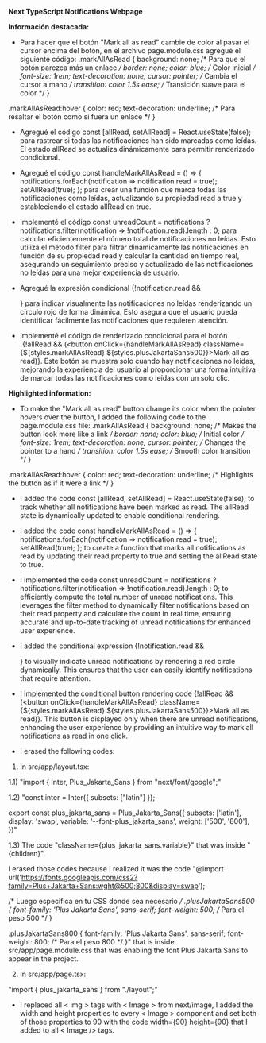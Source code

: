 **Next TypeScript Notifications Webpage**

**Información destacada:**

- Para hacer que el botón "Mark all as read" cambie de color al pasar el cursor encima del botón, en el archivo page.module.css agregué el siguiente código: .markAllAsRead {
  background: none; /* Para que el botón parezca más un enlace */
  border: none;
  color: blue; /* Color inicial */
  font-size: 1rem;
  text-decoration: none;
  cursor: pointer; /* Cambia el cursor a mano */
  transition: color 1.5s ease; /* Transición suave para el color */
}

.markAllAsRead:hover {
  color: red; 
  text-decoration: underline; /* Para resaltar el botón como si fuera un enlace */
}

- Agregué el código const [allRead, setAllRead] = React.useState(false); para rastrear si todas las notificaciones han sido marcadas como leídas. El estado allRead se actualiza dinámicamente para permitir renderizado condicional.

- Agregué el código const handleMarkAllAsRead = () => { notifications.forEach(notification => notification.read = true); setAllRead(true); }; para crear una función que marca todas las notificaciones como leídas, actualizando su propiedad read a true y estableciendo el estado allRead en true.

- Implementé el código const unreadCount = notifications ? notifications.filter(notification => !notification.read).length : 0; para calcular eficientemente el número total de notificaciones no leídas. Esto utiliza el método filter para filtrar dinámicamente las notificaciones en función de su propiedad read y calcular la cantidad en tiempo real, asegurando un seguimiento preciso y actualizado de las notificaciones no leídas para una mejor experiencia de usuario.

- Agregué la expresión condicional {!notification.read && <div className={styles.red-circle}></div>} para indicar visualmente las notificaciones no leídas renderizando un círculo rojo de forma dinámica. Esto asegura que el usuario pueda identificar fácilmente las notificaciones que requieren atención.

- Implementé el código de renderizado condicional para el botón `{!allRead && (<button onClick={handleMarkAllAsRead} className={${styles.markAllAsRead} ${styles.plusJakartaSans500}}>Mark all as read)}. Este botón se muestra solo cuando hay notificaciones no leídas, mejorando la experiencia del usuario al proporcionar una forma intuitiva de marcar todas las notificaciones como leídas con un solo clic.



**Highlighted information:**

- To make the "Mark all as read" button change its color when the pointer hovers over the button, I added the following code to the page.module.css file: .markAllAsRead {
  background: none; /* Makes the button look more like a link */
  border: none;
  color: blue; /* Initial color */
  font-size: 1rem;
  text-decoration: none;
  cursor: pointer; /* Changes the pointer to a hand */
  transition: color 1.5s ease; /* Smooth color transition */
}

.markAllAsRead:hover {
  color: red;
  text-decoration: underline; /* Highlights the button as if it were a link */
}

- I added the code const [allRead, setAllRead] = React.useState(false); to track whether all notifications have been marked as read. The allRead state is dynamically updated to enable conditional rendering.

- I added the code const handleMarkAllAsRead = () => {
notifications.forEach(notification => notification.read = true);
    setAllRead(true);
  }; to create a function that marks all notifications as read by updating their read property to true and setting the allRead state to true.

- I implemented the code const unreadCount = notifications ? notifications.filter(notification => !notification.read).length : 0; to efficiently compute the total number of unread notifications. This leverages the filter method to dynamically filter notifications based on their read property and calculate the count in real time, ensuring accurate and up-to-date tracking of unread notifications for enhanced user experience.

- I added the conditional expression {!notification.read && <div className={styles.red-circle}></div>} to visually indicate unread notifications by rendering a red circle dynamically. This ensures that the user can easily identify notifications that require attention.

- I implemented the conditional button rendering code {!allRead && (<button onClick={handleMarkAllAsRead} className={${styles.markAllAsRead} ${styles.plusJakartaSans500}}>Mark all as read</button>)}. This button is displayed only when there are unread notifications, enhancing the user experience by providing an intuitive way to mark all notifications as read in one click.

- I erased the following codes: 

1) In src/app/layout.tsx:

1.1) "import { Inter, Plus_Jakarta_Sans } from "next/font/google";" 

1.2) "const inter = Inter({ subsets: ["latin"] });

export const plus_jakarta_sans = Plus_Jakarta_Sans({
  subsets: ['latin'],
  display: 'swap',
  variable: '--font-plus_jakarta_sans',
  weight: ['500', '800'],
})"

1.3) The code "className={plus_jakarta_sans.variable}" that was inside "<body className={plus_jakarta_sans.variable}>{children}</body>".

I erased those codes because I realized it was the code "@import url('https://fonts.googleapis.com/css2?family=Plus+Jakarta+Sans:wght@500;800&display=swap');

/* Luego especifica en tu CSS donde sea necesario */
.plusJakartaSans500 {
  font-family: 'Plus Jakarta Sans', sans-serif;
  font-weight: 500; /* Para el peso 500 */
}

.plusJakartaSans800 {
  font-family: 'Plus Jakarta Sans', sans-serif;
  font-weight: 800; /* Para el peso 800 */
}" that is inside src/app/page.module.css that was enabling the font Plus Jakarta Sans to appear in the project.

2) In src/app/page.tsx:

"import { plus_jakarta_sans } from "./layout";"

- I replaced all < img > tags with < Image > from next/image, I added the width and height properties to every < Image > component and set both of those properties to 90 with the code width={90} 
  height={90} that I added to all < Image /> tags. 